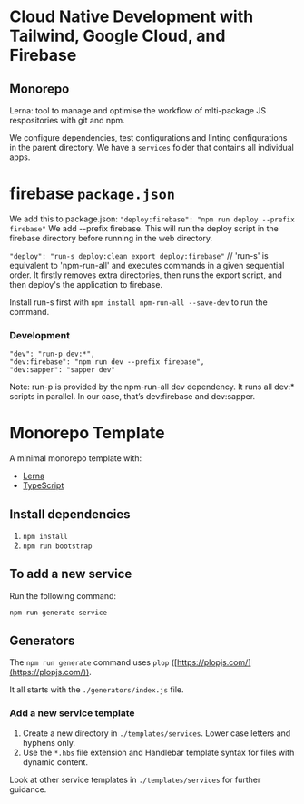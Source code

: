 # Cloud Native Development with Tailwind, Google Cloud, and Firebase

## Monorepo

Lerna: tool to manage and optimise the workflow of mlti-package JS respositories with git and npm.

We configure dependencies, test configurations and linting configurations in the parent directory. We have a `services` folder that contains all individual apps.

# firebase `package.json`

We add this to package.json:
`"deploy:firebase": "npm run deploy --prefix firebase"`
We add --prefix firebase. This will run the deploy script in the firebase directory before running in the web directory.

`"deploy": "run-s deploy:clean export deploy:firebase"` // 'run-s' is equivalent to 'npm-run-all' and executes commands in a given sequential order. It firstly removes extra directories, then runs the export script, and then deploy's the application to firebase.

Install run-s first with `npm install npm-run-all --save-dev` to run the command.

### Development
```
"dev": "run-p dev:*",
"dev:firebase": "npm run dev --prefix firebase",
"dev:sapper": "sapper dev"
```
Note: run-p is provided by the npm-run-all dev dependency. It runs all dev:* scripts in parallel. In our case, that’s dev:firebase and dev:sapper.

# Monorepo Template

A minimal monorepo template with:
* [Lerna](https://lerna.js.org/)
* [TypeScript](http://www.typescriptlang.org/)

## Install dependencies

1. `npm install`
1. `npm run bootstrap`

## To add a new service

Run the following command:

```sh
npm run generate service
```

## Generators

The `npm run generate` command uses `plop` ([https://plopjs.com/](https://plopjs.com/)).

It all starts with the `./generators/index.js` file.

### Add a new service template

1. Create a new directory in `./templates/services`. Lower case letters and hyphens only.
1. Use the `*.hbs` file extension and Handlebar template syntax for files with dynamic content.

Look at other service templates in `./templates/services` for further guidance.